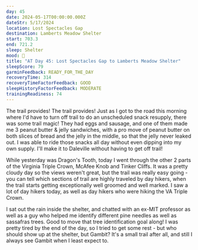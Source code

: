 ```yaml
---
day: 45
date: 2024-05-17T00:00:00.000Z
dateStr: 5/17/2024
location: Lost Spectacles Gap
destination: Lamberts Meadow Shelter
start: 703.3
end: 721.2
sleep: Shelter
mood: 🙂
title: "AT Day 45: Lost Spectacles Gap to Lamberts Meadow Shelter"
sleepScore: 79
garminFeedback: READY_FOR_THE_DAY
recoveryTime: 314
recoveryTimeFactorFeedback: GOOD
sleepHistoryFactorFeedback: MODERATE
trainingReadiness: 74
---
```

The trail provides! The trail provides! Just as I got to the road this morning where I'd have to turn off trail to do an unscheduled snack resupply, there was some trail magic! They had eggs and sausage, and one of them made me 3 peanut butter & jelly sandwiches, with a pro move of peanut butter on both slices of bread and the jelly in the middle, so that the jelly never leaked out. I was able to ride those snacks all day without even dipping into my own supply. I'll make it to Daleville without having to get off trail!

While yesterday was Dragon's Tooth, today I went through the other 2 parts of the Virginia Triple Crown, McAfee Knob and Tinker Cliffs. It was a pretty cloudy day so the views weren't great, but the trail was really easy going - you can tell which sections of trail are highly traveled by day hikers, when the trail starts getting exceptionally well groomed and well marked. I saw a lot of day hikers today, as well as day hikers who were hiking the VA Triple Crown.

I sat out the rain inside the shelter, and chatted with an ex-MIT professor as well as a guy who helped me identify different pine needles as well as sassafras trees. Good to move that tree identification goal along! I was pretty tired by the end of the day, so I tried to get some rest - but who should show up at the shelter, but Gambit? It's a small trail after all, and still I always see Gambit when I least expect to.
